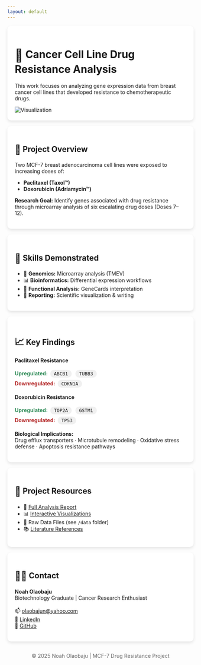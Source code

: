 ```yaml
---
layout: default
---
```


<style>
  .project-card {
    background: white;
    border-radius: 10px;
    padding: 20px;
    margin: 15px 0;
    box-shadow: 0 4px 8px rgba(0,0,0,0.1);
  }
  .gene-chip {
    display: inline-block;
    background: #f0f0f0;
    border-radius: 15px;
    padding: 3px 10px;
    margin: 3px;
    font-family: monospace;
    font-size: 0.9em;
  }
  .upregulated { color: #2e8b57; font-weight: bold; }
  .downregulated { color: #b22222; font-weight: bold; }
  .icon-header { font-size: 1.2em; vertical-align: middle; }
</style>

<div class="project-card">
  <h1><span class="icon-header">🧬</span> Cancer Cell Line Drug Resistance Analysis</h1>
  <p>
    This work focuses on analyzing gene expression data from breast cancer cell lines that developed resistance to chemotherapeutic drugs.
  </p>
  <img src="https://via.placeholder.com/800x400.png?text=Drug+Resistance+Analysis+Visualization" alt="Visualization">
</div>

<div class="project-card">
  <h2><span class="icon-header">🧠</span> Project Overview</h2>
  <p>Two MCF-7 breast adenocarcinoma cell lines were exposed to increasing doses of:</p>
  <ul>
    <li><strong>Paclitaxel (Taxol™)</strong></li>
    <li><strong>Doxorubicin (Adriamycin™)</strong></li>
  </ul>
  <p><strong>Research Goal:</strong> Identify genes associated with drug resistance through microarray analysis of six escalating drug doses (Doses 7–12).</p>


</div> <div class="project-card"> <h2><span class="icon-header">💼</span> Skills Demonstrated</h2> <ul> <li>🔬 <strong>Genomics:</strong> Microarray analysis (TMEV)</li> <li>📊 <strong>Bioinformatics:</strong> Differential expression workflows</li> <li>🧠 <strong>Functional Analysis:</strong> GeneCards interpretation</li> <li>📝 <strong>Reporting:</strong> Scientific visualization & writing</li> </ul> </div> <div class="project-card"> <h2><span class="icon-header">📈</span> Key Findings</h2> <p><strong>Paclitaxel Resistance</strong></p> <span class="upregulated">Upregulated:</span> <span class="gene-chip">ABCB1</span> <span class="gene-chip">TUBB3</span><br> <span class="downregulated">Downregulated:</span> <span class="gene-chip">CDKN1A</span> <p><strong>Doxorubicin Resistance</strong></p> <span class="upregulated">Upregulated:</span> <span class="gene-chip">TOP2A</span> <span class="gene-chip">GSTM1</span><br> <span class="downregulated">Downregulated:</span> <span class="gene-chip">TP53</span> <p><strong>Biological Implications:</strong><br> Drug efflux transporters · Microtubule remodeling · Oxidative stress defense · Apoptosis resistance pathways</p> </div> <div class="project-card"> <h2><span class="icon-header">📁</span> Project Resources</h2> <ul> <li>📄 <a href="analysis_report">Full Analysis Report</a></li> <li>📊 <a href="figures/volcano_plot.png">Interactive Visualizations</a></li> <li>🧬 Raw Data Files (see <code>/data</code> folder)</li> <li>📚 <a href="references.md">Literature References</a></li> </ul> </div> <div class="project-card"> <h2><span class="icon-header">🧑‍🔬</span> Contact</h2> <p> <strong>Noah Olaobaju</strong><br> Biotechnology Graduate | Cancer Research Enthusiast<br><br> 📫 <a href="mailto:olaobajun@yahoo.com">olaobajun@yahoo.com</a><br> 🔗 <a href="https://www.linkedin.com/in/noah-olaobaju-603500bb">LinkedIn</a><br> 🐙 <a href="https://github.com/Olaobajutofunmi">GitHub</a> </p> </div> <footer style="text-align: center; margin-top: 30px; color: #666;"> © 2025 Noah Olaobaju | MCF-7 Drug Resistance Project </footer> 
